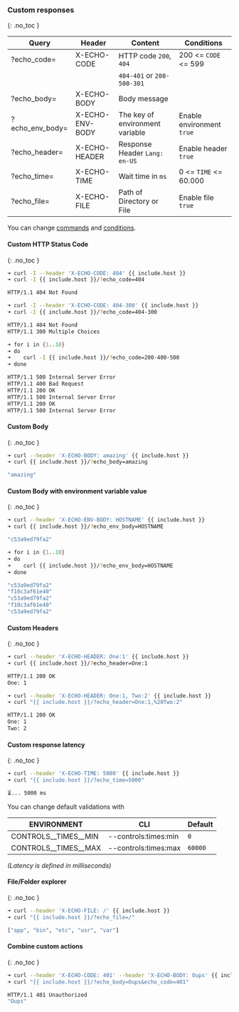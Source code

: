 <!---
exclude: true
nav_exclude: true
--->

### Custom responses
{: .no_toc }

| Query               | Header                | Content                          | Conditions                |
|---------------------|-----------------------|----------------------------------| ------------------------- |
| ?echo_code=         | X-ECHO-CODE           | HTTP code `200`, `404`           | 200 <= `CODE` <= 599      |
|                     |                       | `404-401` or `200-500-301`       |                           |
| ?echo_body=         | X-ECHO-BODY           | Body message                     |                           |
| ?echo_env_body=     | X-ECHO-ENV-BODY       | The key of environment variable  | Enable environment `true` |
| ?echo_header=       | X-ECHO-HEADER         | Response Header `Lang: en-US`    | Enable header `true`      |
| ?echo_time=         | X-ECHO-TIME           | Wait time in `ms`                | 0 <= `TIME` <= 60.000     |
| ?echo_file=         | X-ECHO-FILE           | Path of Directory or File        | Enable file `true`        |

You can change [commands](https://ealenn.github.io/Echo-Server/pages/configuration/commands) and [conditions](https://ealenn.github.io/Echo-Server/pages/configuration/configuration).

#### Custom HTTP Status Code
{: .no_toc }

```bash
➜ curl -I --header 'X-ECHO-CODE: 404' {{ include.host }}
➜ curl -I {{ include.host }}/?echo_code=404

HTTP/1.1 404 Not Found
```

```bash
➜ curl -I --header 'X-ECHO-CODE: 404-300' {{ include.host }}
➜ curl -I {{ include.host }}/?echo_code=404-300

HTTP/1.1 404 Not Found
HTTP/1.1 300 Multiple Choices
```

```bash
➜ for i in {1..10}
➜ do
➜    curl -I {{ include.host }}/?echo_code=200-400-500
➜ done

HTTP/1.1 500 Internal Server Error
HTTP/1.1 400 Bad Request
HTTP/1.1 200 OK
HTTP/1.1 500 Internal Server Error
HTTP/1.1 200 OK
HTTP/1.1 500 Internal Server Error
```

#### Custom Body
{: .no_toc }

```bash
➜ curl --header 'X-ECHO-BODY: amazing' {{ include.host }}
➜ curl {{ include.host }}/?echo_body=amazing

"amazing"
```

#### Custom Body with environment variable value
{: .no_toc }

```bash
➜ curl --header 'X-ECHO-ENV-BODY: HOSTNAME' {{ include.host }}
➜ curl {{ include.host }}/?echo_env_body=HOSTNAME

"c53a9ed79fa2"
```

```bash
➜ for i in {1..10}
➜ do
➜    curl {{ include.host }}/?echo_env_body=HOSTNAME
➜ done

"c53a9ed79fa2"
"f10c3af61e40"
"c53a9ed79fa2"
"f10c3af61e40"
"c53a9ed79fa2"
```

#### Custom Headers
{: .no_toc }

```bash
➜ curl --header 'X-ECHO-HEADER: One:1' {{ include.host }}
➜ curl {{ include.host }}/?echo_header=One:1

HTTP/1.1 200 OK
One: 1
```

```bash
➜ curl --header 'X-ECHO-HEADER: One:1, Two:2' {{ include.host }}
➜ curl "{{ include.host }}/?echo_header=One:1,%20Two:2"

HTTP/1.1 200 OK
One: 1
Two: 2
```

#### Custom response latency
{: .no_toc }

```bash
➜ curl --header 'X-ECHO-TIME: 5000' {{ include.host }}
➜ curl "{{ include.host }}/?echo_time=5000"

⏳... 5000 ms
```

You can change default validations with

| ENVIRONMENT                | CLI                       | Default  |
|----------------------------|---------------------------| ---------|
| CONTROLS__TIMES__MIN       | --controls:times:min      | `0`      |
| CONTROLS__TIMES__MAX       | --controls:times:max      | `60000`  |

*(Latency is defined in milliseconds)*

#### File/Folder explorer
{: .no_toc }

```bash
➜ curl --header 'X-ECHO-FILE: /' {{ include.host }}
➜ curl "{{ include.host }}/?echo_file=/"

["app", "bin", "etc", "usr", "var"]
```

#### Combine custom actions
{: .no_toc }

```bash
➜ curl --header 'X-ECHO-CODE: 401' --header 'X-ECHO-BODY: Oups' {{ include.host }}
➜ curl "{{ include.host }}/?echo_body=Oups&echo_code=401"

HTTP/1.1 401 Unauthorized
"Oups"
```
